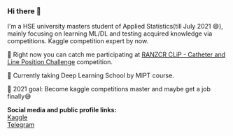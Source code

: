 ### Hi there 👋

I'm a HSE university masters student of Applied Statistics(till July 2021 😄), mainly focusing on learning ML/DL and testing acquired knowledge via competitions.  Kaggle competition expert by now.</br>

🎯 Right now you can catch me  participating at <a href="https://www.kaggle.com/c/ranzcr-clip-catheter-line-classification">RANZCR CLiP - Catheter and Line Position Challenge</a> competition.

📖 Currently taking Deep Learning School by MIPT course.

👀 2021 goal: Become kaggle competitions master and maybe get a job finally😅  

**Social media and public profile links:** </br>
<a href="https://www.kaggle.com/edyanakov">Kaggle</a> </br>
<a href="https://t.me/edyanakov">Telegram</a>

<!--
**Edyanakov/Edyanakov** is a ✨ _special_ ✨ repository because its `README.md` (this file) appears on your GitHub profile
